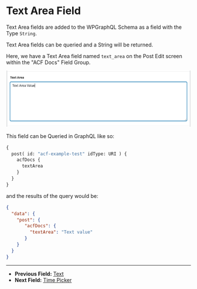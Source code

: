 # Text Area Field

Text Area fields are added to the WPGraphQL Schema as a field with the Type `String`.

Text Area fields can be queried and a String will be returned.

Here, we have a Text Area field named `text_area` on the Post Edit screen within the "ACF Docs" Field Group.

![Text Area field in the Edit Post screen](../img/text-area-field-input.png?raw=true)

This field can be Queried in GraphQL like so:

```graphql
{
  post( id: "acf-example-test" idType: URI ) {
    acfDocs {
      textArea
    }
  }
}
```

and the results of the query would be:

```json
{
  "data": {
    "post": {
       "acfDocs": {
         "textArea": "Text value"
       }
    }
  }
}
```

----

- **Previous Field:** [Text](./text.md)
- **Next Field:** [Time Picker](./time-picker.md)

